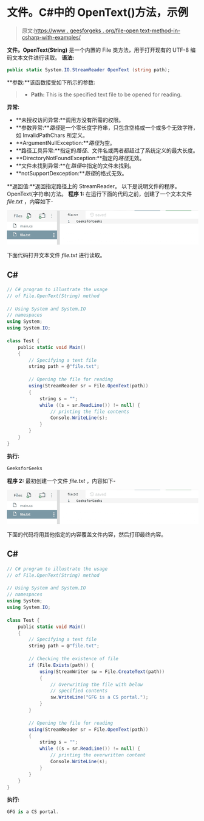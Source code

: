 # 文件。C#中的 OpenText()方法，示例

> 原文:[https://www . geesforgeks . org/file-open text-method-in-csharp-with-examples/](https://www.geeksforgeeks.org/file-opentext-method-in-csharp-with-examples/)

**文件。OpenText(String)** 是一个内置的 File 类方法，用于打开现有的 UTF-8 编码文本文件进行读取。
**语法:**

```cs
public static System.IO.StreamReader OpenText (string path);
```

**参数:**该函数接受如下所示的参数:

> *   **Path:** This is the specified text file to be opened for reading.

**异常:**

*   **未授权访问异常:**调用方没有所需的权限。
*   **参数异常:***路径*是一个零长度字符串，只包含空格或一个或多个无效字符，如 InvalidPathChars 所定义。
*   **ArgumentNullException:***路径*为空。
*   **路径工具异常:**指定的*路径*、文件名或两者都超过了系统定义的最大长度。
*   **DirectoryNotFoundException:**指定的*路径*无效。
*   **文件未找到异常:**在*路径*中指定的文件未找到。
*   **notSupportDexception:***路径*的格式无效。

**返回值:**返回指定路径上的 StreamReader。
以下是说明文件的程序。OpenText(字符串)方法。
**程序 1:** 在运行下面的代码之前，创建了一个文本文件 *file.txt* ，内容如下-

![file.txt](img/355ab557f458f371c9801a73f6a6e8b5.png)

下面代码打开文本文件 *file.txt* 进行读取。

## C#

```cs
// C# program to illustrate the usage
// of File.OpenText(String) method

// Using System and System.IO
// namespaces
using System;
using System.IO;

class Test {
    public static void Main()
    {
        // Specifying a text file
        string path = @"file.txt";

        // Opening the file for reading
        using(StreamReader sr = File.OpenText(path))
        {
            string s = "";
            while ((s = sr.ReadLine()) != null) {
                // printing the file contents
                Console.WriteLine(s);
            }
        }
    }
}
```

**执行:**

```cs
GeeksforGeeks
```

**程序 2:** 最初创建一个文件 *file.txt* ，内容如下-

![file.txt](img/355ab557f458f371c9801a73f6a6e8b5.png)

下面的代码将用其他指定的内容覆盖文件内容，然后打印最终内容。

## C#

```cs
// C# program to illustrate the usage
// of File.OpenText(String) method

// Using System and System.IO
// namespaces
using System;
using System.IO;

class Test {
    public static void Main()
    {
        // Specifying a text file
        string path = @"file.txt";

        // Checking the existence of file
        if (File.Exists(path)) {
            using(StreamWriter sw = File.CreateText(path))
            {
                // Overwriting the file with below
                // specified contents
                sw.WriteLine("GFG is a CS portal.");
            }
        }

        // Opening the file for reading
        using(StreamReader sr = File.OpenText(path))
        {
            string s = "";
            while ((s = sr.ReadLine()) != null) {
                // printing the overwritten content
                Console.WriteLine(s);
            }
        }
    }
}
```

**执行:**

```cs
GFG is a CS portal.
```